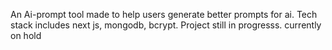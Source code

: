 An Ai-prompt tool made to help users generate better prompts for ai. Tech stack includes next js, mongodb, bcrypt. Project still in progresss. currently on hold 


